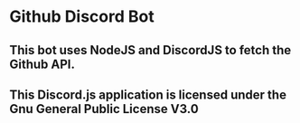 ﻿# Github Discord Bot
## This bot uses NodeJS and DiscordJS to fetch the Github API.
## This Discord.js application is licensed under the Gnu General Public License V3.0
